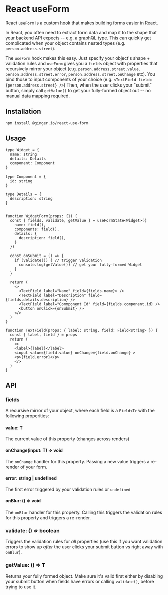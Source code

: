 # React useForm

React `useForm` is a custom [hook](https://reactjs.org/docs/hooks-intro.html) that makes building forms easier in React.

In React, you often need to extract form data and map it to the shape that your backend API expects -- e.g. a graphQL type. This can quickly get complicated when your object contains nested types (e.g. `person.address.street`).

The `useForm` hook makes this easy. Just specify your object's shape + validation rules and `useForm` gives you a `fields` object with properties that recursively mirror your object (e.g. `person.address.street.value`, `person.address.street.error`, `person.address.street.onChange` etc). You bind those to input components of your choice (e.g. `<TextField field={person.address.street} />`) Then, when the user clicks your "submit" button, simply call `getValue()` to get your fully-formed object out -- no manual data mapping required.

## Installation

`npm install @ginger.io/react-use-form`

## Usage

```TSX
type Widget = {
  name: string
  details: Details
  component: Component
}

type Component = {
  id: string
}

type Details = {
  description: string
}


function WidgetForm(props: {}) {
  const { fields, validate, getValue } = useFormState<Widget>({
    name: field(),
    components: field(),
    details: {
      description: field(),
    }
  })

  const onSubmit = () => {
    if (validate()) { // trigger validation
      console.log(getValue()) // get your fully-formed Widget
    }
  }

  return (
    <>
      <TextField label="Name" field={fields.name}> />
      <TextField label="Description" field={fields.details.description} />
      <TextField label="Commponent Id" field={fields.component.id} />
      <button onClick={onSubmit} />
    </>
  )
}

function TextField(props: { label: string, field: Field<string> }) {
  const { label, field } = props
  return (
    <>
    <label>{label}</label>
    <input value={field.value} onChange={field.onChange} >
    <p>{field.error}</p>
    </>
  )
}
```

## API

### fields

A recursive mirror of your object, where each field is a `Field<T>` with the following properities:

#### value: T

The current value of this property (changes across renders)

#### onChange<T>(input: T) => void

The `onChange` handler for this property. Passing a new value triggers a re-render of your form.

#### error: string | undefined

The first error triggered by your validation rules or `undefined`

#### onBlur: () => void

The `onBlur` handler for this property. Calling this triggers the validation rules for this property and triggers a re-render.

### validate: () => boolean

Triggers the validation rules for _all_ properties (use this if you want validation errors to show up _after_ the user clicks your submit button vs right away with `onBlur`).

### getValue: () => T

Returns your fully formed object. Make sure it's valid first either by disabling your submit button when fields have errors or calling `validate()`, before trying to use it.

